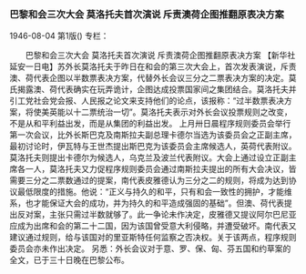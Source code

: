 ### 巴黎和会三次大会  莫洛托夫首次演说  斥责澳荷企图推翻原表决方案

1946-08-04
第1版()
专栏：

　　巴黎和会三次大会
    莫洛托夫首次演说
    斥责澳荷企图推翻原表决方案
    【新华社延安一日电】苏外长莫洛托夫于昨日在和会的第三次大会上，首次发表演说，斥责澳、荷代表企图以半数票表决方案，代替外长会议三分之二票表决方案的决定。莫氏揭露澳、荷代表确实在玩弄诡计，企图达成投票国家间之集团结合。莫洛托夫并引工党社会党会报、人民报之论文来支持他们的论点，该报称：“过半数票表决方案，将使美英能以十二票统治一切”。莫洛托夫表示对外长会议投票规则之改变，不是从和平利益出发，而是从集团的利益出发。
    上月卅日晨程序规则委员会举行第一次会议，比外长斯巴克及南斯拉夫副总理卡德尔当选为该委员会之正副主席，最初讨论时，伊瓦特与王世杰提出斯巴克为该委员会主席候选人，英荷代表附议。莫洛托夫则提出卡德尔为候选人，乌克兰及波兰代表附议。大会上通过设立正副主席各一人，莫洛托夫又力促程序规则委员会通过南斯拉夫提出的所有大会决议，皆需要三分之二票数通过的提案，南代表皮雅德认为三分之二的规则，将成为达到协议最低限度的措施。他说：“正义与持久的和平，只有和会一致性的拥护，才能维系，也才能保证大会的成功，并为持久的和平造成强固的基础”。但澳、荷代表提出反对案，主张只需过半数就够了。此一争论未作决定，皮雅德又提议阿尔巴尼亚应成为出席和会的第二十二国，因为该国曾受意大利侵略，并遭受破坏。南代表又建议通过规则，给与该国对的里亚斯特任何监察之否决权。关于该两点，程序规则委员会亦未作出决定。
    另悉：外长会议对于意、罗、保、匈、芬五国和约草案的全文，已于三十日晚在巴黎公布。
